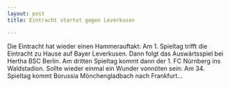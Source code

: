 ```yaml
---
layout: post
title: Eintracht startet gegen Leverkusen

---
```


Die Eintracht hat wieder einen Hammerauftakt: Am 1. Spieltag trifft die Eintracht zu Hause auf Bayer Leverkusen. Dann folgt das Auswärtsspiel bei Hertha BSC Berlin. Am dritten Spieltag kommt dann der 1. FC Nürnberg ins Waldstadion. Sollte wieder einmal ein Wunder vonnöten sein: Am 34. Spieltag kommt Borussia Mönchengladbach nach Frankfurt...


